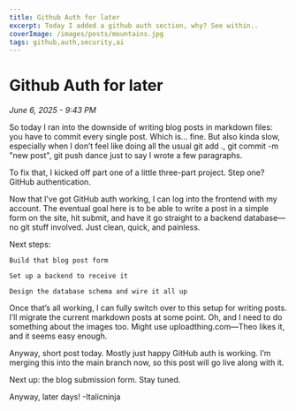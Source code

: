 ```yaml
---
title: Github Auth for later
excerpt: Today I added a github auth section, why? See within..
coverImage: /images/posts/mountains.jpg
tags: github,auth,security,ai
---
```


# Github Auth for later

*June 6, 2025 - 9:43 PM*

So today I ran into the downside of writing blog posts in markdown files: you have to commit every single post. Which is... fine. But also kinda slow, especially when I don’t feel like doing all the usual git add ., git commit -m "new post", git push dance just to say I wrote a few paragraphs.

To fix that, I kicked off part one of a little three-part project. Step one? GitHub authentication.

Now that I’ve got GitHub auth working, I can log into the frontend with my account. The eventual goal here is to be able to write a post in a simple form on the site, hit submit, and have it go straight to a backend database—no git stuff involved. Just clean, quick, and painless.

Next steps:

    Build that blog post form

    Set up a backend to receive it

    Design the database schema and wire it all up

Once that’s all working, I can fully switch over to this setup for writing posts. I’ll migrate the current markdown posts at some point. Oh, and I need to do something about the images too. Might use uploadthing.com—Theo likes it, and it seems easy enough.

Anyway, short post today. Mostly just happy GitHub auth is working. I’m merging this into the main branch now, so this post will go live along with it.

Next up: the blog submission form. Stay tuned.

Anyway, later days!
-Italicninja
